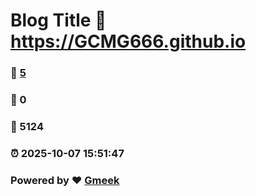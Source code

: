 # Blog Title :link: https://GCMG666.github.io 
### :page_facing_up: [5](https://GCMG666.github.io/tag.html) 
### :speech_balloon: 0 
### :hibiscus: 5124 
### :alarm_clock: 2025-10-07 15:51:47 
### Powered by :heart: [Gmeek](https://github.com/Meekdai/Gmeek)
